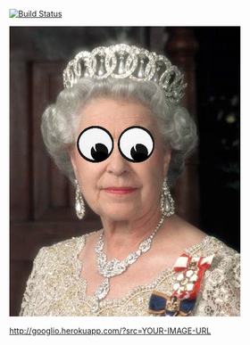 [![Build Status](https://codeship.com/projects/a2b5d110-5bb2-0132-1d81-7e8b07cd2afe/status)](https://codeship.com/projects/50603)

![The Queen](queenelizabethii.png)

http://googlio.herokuapp.com/?src=YOUR-IMAGE-URL
